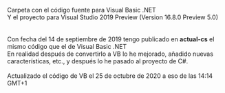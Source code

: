 Carpeta con el código fuente para Visual Basic .NET<br>
Y el proyecto para Visual Studio 2019 Preview (Version 16.8.0 Preview 5.0)<br>
<br>
<br>
Con fecha del 14 de septiembre de 2019 tengo publicado en <b>actual-cs</b> el mismo código que el de Visual Basic .NET<br>
En realidad después de convertirlo a VB lo he mejorado, añadido nuevas características, etc., y después lo he pasado al proyecto de C#.<br>
<br>
Actualizado el código de VB el 25 de octubre de 2020 a eso de las 14:14 GMT+1